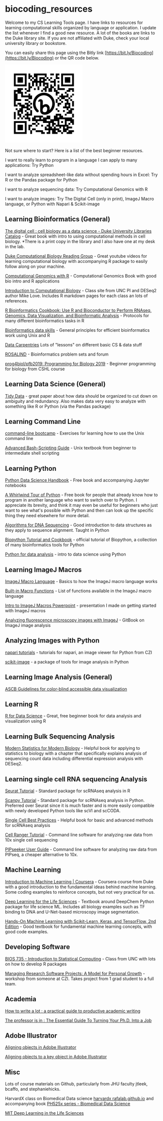 # biocoding_resources
Welcome to my CS Learning Tools page. I have links to resources for learning computational skills organized by language or application. I update the list whenever I find a good new resource. A lot of the books are links to the Duke library site. If you are not affiliated with Duke, check your local university library or bookstore.

You can easily share this page using the Bitly link [https://bit.ly/Biocoding](https://bit.ly/Biocoding) or the QR code below.

![biocoding QR code](https://github.com/savagedude3/biocoding_resources/blob/main/bit.ly_Biocoding.png)

Not sure where to start? Here is a list of the best beginner resources.

I want to really learn to program in a language I can apply to many applications: Try Python

I want to analyze spreadsheet-like data without spending hours in Excel: Try R or the Pandas package for Python

I want to analyze sequencing data: Try Computational Genomics with R

I want to analyze images: Try The Digital Cell (only in print), ImageJ Macro language, or Python with Napari & Scikit-image



## Learning Bioinformatics (General)

[The digital cell : cell biology as a data science - Duke University Libraries Catalog](https://find.library.duke.edu/catalog/DUKE009776723) - Great book with intro to using computational methods in cell biology. *There is a print copy in the library and I also have one at my desk in the lab.

[Duke Computational Biology Reading Group](https://www.youtube.com/playlist?list=PL9qLtkRkGWLflJ0fraL-fW9vYJ8SZLpF1) - Great youtube videos for learning computational biology with accompanying R package to easily follow along on your machine.

[Computational Genomics with R](https://compgenomr.github.io/book/) - Computational Genomics Book with good bio intro and R applications

[Introduction to Computational Biology](https://biodatascience.github.io/compbio/) - Class site from UNC PI and DESeq2 author Mike Love. Includes R markdown pages for each class an lots of references.

[R Bioinformatics Cookbook: Use R and Bioconductor to Perform RNAseq, Genomics, Data Visualization, and Bioinformatic Analysis](https://find.library.duke.edu/catalog/DUKE010193098) - Protocols for many different bioinformatics tasks in R

[Bioinformatics data skills](https://find.library.duke.edu/catalog/DUKE010166735) - General principles for efficient bioinformatics work using Unix and R

[Data Carpentries](https://carpentries.org/) Lots of "lessons" on different basic CS & data stuff

[ROSALIND](http://rosalind.info/problems/list-view/) - Bioinformatics problem sets and forum

[prog4biol/pfb2019: Programming for Biology 2019](https://github.com/prog4biol/pfb2019) - Beginner programming for biology from CSHL course

## Learning Data Science (General)

[Tidy Data](https://vita.had.co.nz/papers/tidy-data.pdf) - great paper about how data should be organized to cut down on ambiguity and redundancy. Also makes data very easy to analyze with something like R or Python (via the Pandas package)

## Learning Command Line

[command-line bootcamp](https://cli-boot.camp/?id=ajx5volzim) - Exercises for learning how to use the Unix command line

[Advanced Bash-Scripting Guide](https://tldp.org/LDP/abs/html/) - Unix textbook from beginner to intermediate shell scripting


## Learning Python

[Python Data Science Handbook](https://github.com/jakevdp/PythonDataScienceHandbook) - Free book and accompanying Jupyter notebooks

[A Whirlwind Tour of Python](https://jakevdp.github.io/WhirlwindTourOfPython/) - Free book for people that already know how to program in another language who want to switch over to Python. I appreciate its brevity, and think it may even be useful for beginners who just want to see what's possible with Python and then can look up the specific thing they need elsewhere for more detail.

[Algorithms for DNA Sequencing](https://www.coursera.org/learn/dna-sequencing/home/welcome) - Good introduction to data structures as they apply to sequence alignment. Taught in Python

[Biopython Tutorial and Cookbook](http://biopython.org/DIST/docs/tutorial/Tutorial.html) - official tutorial of Biopython, a collection of many bioinformatics tools for Python

[Python for data analysis](https://github.com/cuttlefishh/python-for-data-analysis) - intro to data science using Python


## Learning ImageJ Macros

[ImageJ Macro Language](https://imagej.nih.gov/ij/developer/macro/macros.html) - Basics to how the ImageJ macro language works

[Built-in Macro Functions](https://imagej.nih.gov/ij/developer/macro/functions.html) - List of functions available in the ImageJ macro language

[Intro to ImageJ Macros Powerpoint](https://github.com/savagedude3/introImageJMacros) - presentation I made on getting started with ImageJ macros

[Analyzing fluorescence microscopy images with ImageJ](https://petebankhead.gitbooks.io/imagej-intro/content/) - GitBook on ImageJ image analysis


## Analyzing Images with Python

[napari tutorials](https://napari.org/tutorials/index.html) - tutorials for napari, an image viewer for Python from CZI

[scikit-image](https://scikit-image.org/) - a package of tools for image analysis in Python


## Learning Image Analysis (General)

[ASCB Guidelines for color-blind accessible data visualization](https://www.ascb.org/science-news/how-to-make-scientific-figures-accessible-to-readers-with-color-blindness/)


## Learning R

[R for Data Science](https://r4ds.hadley.nz/) - Great, free beginner book for data analysis and visualization using R

## Learning Bulk Sequencing Analysis 

[Modern Statistics for Modern Biology](https://web.stanford.edu/class/bios221/book/08-chap.html) - Helpful book for applying to statistics to biology with a chapter that specifically explains analysis of sequencing count data including differential expression analysis with DESeq2.

## Learning single cell RNA sequencing Analysis

[Seurat Tutorial](https://satijalab.org/seurat/articles/pbmc3k_tutorial) - Standard package for scRNAseq analysis in R

[Scanpy Tutorial](https://scanpy.readthedocs.io/en/stable/tutorials/basics/clustering.html) - Standard package for scRNAseq analysis in Python. Preferred over Seurat since it is much faster and is more easily compatible with newly developed Python tools like scVI and scCODA.

[Single Cell Best Practices](https://www.sc-best-practices.org/preamble.html) - Helpful book for basic and advanced methods for scRNAseq analysis

[Cell Ranger Tutorial](https://www.10xgenomics.com/support/software/cell-ranger/latest/tutorials/cr-tutorial-in) - Command line software for analyzing raw data from 10x single cell sequencing

[PIPseeker User Guide](https://www.fluentbio.com/products/pipseeker-software-for-data-analysis/) - Command line software for analyzing raw data from PIPseq, a cheaper alternative to 10x.


## Machine Learning

[Introduction to Machine Learning | Coursera](https://www.coursera.org/learn/machine-learning-duke) - Coursera course from Duke with a good introduction to the fundamental ideas behind machine learning. Some coding examples to reinforce concepts, but not very practical for us.

[Deep Learning for the Life Sciences](https://find.library.duke.edu/catalog/DUKE010171455) - Textbook around DeepChem Python package for life science ML. Includes all biology examples such as TF binding to DNA and U-Net-based microscopy image segmentation.

[Hands-On Machine Learning with Scikit-Learn, Keras, and TensorFlow, 2nd Edition](https://find.library.duke.edu/catalog/DUKE010177485) - Good textbook for fundamental machine learning concepts, with good code examples.


## Developing Software

[BIOS 735 - Introduction to Statistical Computing](https://biodatascience.github.io/statcomp/) - Class from UNC with lots on how to develop R packages

[Managing Research Software Projects: A Model for Personal Growth](https://github.com/gvwilson/mrsp-growth/) - workshop from someone at CZI. Takes project from 1 grad student to a full team.

## Academia

[How to write a lot : a practical guide to productive academic writing](https://find.library.duke.edu/catalog/DUKE009281520)

[The professor is in : The Essential Guide To Turning Your Ph.D. Into a Job](https://find.library.duke.edu/catalog/DUKE006689419)

## Adobe Illustrator

[Aligning objects in Adobe Illustrator](https://helpx.adobe.com/illustrator/using/moving-aligning-distributing-objects.html)

[Aligning objects to a key object in Adobe Illustrator](https://iamsteve.me/blog/illustrator-quick-tip-align-to-key-object)

## Misc

Lots of course materials on Github, particularly from JHU faculty jtleek, bcaffo, and stephaniehicks.

HarvardX class on Biomedical Data science [harvardx rafalab.github.io](http://rafalab.github.io/pages/harvardx.html) and accompanying book [PH525x series - Biomedical Data Science](http://genomicsclass.github.io/book/)

[MIT Deep Learning in the Life Sciences](https://mit6874.github.io/)
